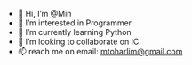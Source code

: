 - 👋 Hi, I’m @Min
- 👀 I’m interested in Programmer
- 🌱 I’m currently learning Python
- 💞️ I’m looking to collaborate on IC
- 📫 reach me on email: mtoharlim@gmail.com

<!---
mtoharlim/mtoharlim is a ✨ special ✨ repository because its `README.md` (this file) appears on your GitHub profile.
You can click the Preview link to take a look at your changes.
--->
